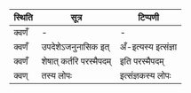 | स्थिति | सूत्र | टिप्पणी |
| ----- | ------- | ------ |
| क्वणँ | - | - |
| क्वणँ | उपदेशेऽजनुनासिक इत् | अँ-इत्यस्य इत्संज्ञा |
| क्वणँ | शेषात् कर्तरि परस्मैपदम् | इति परस्मैपदम् |
| क्वण् | तस्य लोपः | इत्संज्ञकस्य लोपः |
